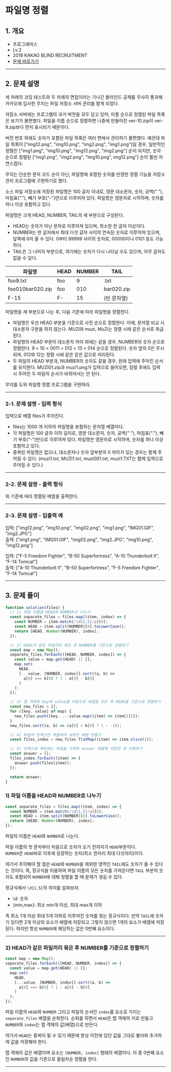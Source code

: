 # 파일명 정렬

## 1. 개요

- 프로그래머스
- Lv.2
- 2018 KAKAO BLIND RECRUITMENT
- [문제 바로가기](https://school.programmers.co.kr/learn/courses/30/lessons/17686)

---

## 2. 문제 설명

세 차례의 코딩 테스트와 두 차례의 면접이라는 기나긴 블라인드 공채를 무사히 통과해 카카오에 입사한 무지는 파일 저장소 서버 관리를 맡게 되었다.

저장소 서버에는 프로그램의 과거 버전을 모두 담고 있어, 이름 순으로 정렬된 파일 목록은 보기가 불편했다. 파일을 이름 순으로 정렬하면 나중에 만들어진 ver-10.zip이 ver-9.zip보다 먼저 표시되기 때문이다.

버전 번호 외에도 숫자가 포함된 파일 목록은 여러 면에서 관리하기 불편했다. 예컨대 파일 목록이 ["img12.png", "img10.png", "img2.png", "img1.png"]일 경우, 일반적인 정렬은 ["img1.png", "img10.png", "img12.png", "img2.png"] 순이 되지만, 숫자 순으로 정렬된 ["img1.png", "img2.png", "img10.png", img12.png"] 순이 훨씬 자연스럽다.

무지는 단순한 문자 코드 순이 아닌, 파일명에 포함된 숫자를 반영한 정렬 기능을 저장소 관리 프로그램에 구현하기로 했다.

소스 파일 저장소에 저장된 파일명은 100 글자 이내로, 영문 대소문자, 숫자, 공백(" "), 마침표("."), 빼기 부호("-")만으로 이루어져 있다. 파일명은 영문자로 시작하며, 숫자를 하나 이상 포함하고 있다.

파일명은 크게 HEAD, NUMBER, TAIL의 세 부분으로 구성된다.

- HEAD는 숫자가 아닌 문자로 이루어져 있으며, 최소한 한 글자 이상이다.
- NUMBER는 한 글자에서 최대 다섯 글자 사이의 연속된 숫자로 이루어져 있으며, 앞쪽에 0이 올 수 있다. 0부터 99999 사이의 숫자로, 00000이나 0101 등도 가능하다.
- TAIL은 그 나머지 부분으로, 여기에는 숫자가 다시 나타날 수도 있으며, 아무 글자도 없을 수 있다.

| 파일명           | HEAD | NUMBER | TAIL        |
| ---------------- | ---- | ------ | ----------- |
| foo9.txt         | foo  | 9      | .txt        |
| foo010bar020.zip | foo  | 010    | bar020.zip  |
| F-15             | F-   | 15     | (빈 문자열) |

파일명을 세 부분으로 나눈 후, 다음 기준에 따라 파일명을 정렬한다.

- 파일명은 우선 HEAD 부분을 기준으로 사전 순으로 정렬한다. 이때, 문자열 비교 시 대소문자 구분을 하지 않는다. MUZI와 muzi, MuZi는 정렬 시에 같은 순서로 취급된다.
- 파일명의 HEAD 부분이 대소문자 차이 외에는 같을 경우, NUMBER의 숫자 순으로 정렬한다. 9 < 10 < 0011 < 012 < 13 < 014 순으로 정렬된다. 숫자 앞의 0은 무시되며, 012와 12는 정렬 시에 같은 같은 값으로 처리된다.
- 두 파일의 HEAD 부분과, NUMBER의 숫자도 같을 경우, 원래 입력에 주어진 순서를 유지한다. MUZI01.zip과 muzi1.png가 입력으로 들어오면, 정렬 후에도 입력 시 주어진 두 파일의 순서가 바뀌어서는 안 된다.

무지를 도와 파일명 정렬 프로그램을 구현하라.

---

### 2-1. 문제 설명 - 입력 형식

입력으로 배열 files가 주어진다.

- files는 1000 개 이하의 파일명을 포함하는 문자열 배열이다.
- 각 파일명은 100 글자 이하 길이로, 영문 대소문자, 숫자, 공백(" "), 마침표("."), 빼기 부호("-")만으로 이루어져 있다. 파일명은 영문자로 시작하며, 숫자를 하나 이상 포함하고 있다.
- 중복된 파일명은 없으나, 대소문자나 숫자 앞부분의 0 차이가 있는 경우는 함께 주어질 수 있다. (muzi1.txt, MUZI1.txt, muzi001.txt, muzi1.TXT는 함께 입력으로 주어질 수 있다.)

---

### 2-2. 문제 설명 - 출력 형식

위 기준에 따라 정렬된 배열을 출력한다.

---

### 2-3. 문제 설명 - 입출력 예

입력: ["img12.png", "img10.png", "img02.png", "img1.png", "IMG01.GIF", "img2.JPG"]  
출력: ["img1.png", "IMG01.GIF", "img02.png", "img2.JPG", "img10.png", "img12.png"]

입력: ["F-5 Freedom Fighter", "B-50 Superfortress", "A-10 Thunderbolt II", "F-14 Tomcat"]  
출력: ["A-10 Thunderbolt II", "B-50 Superfortress", "F-5 Freedom Fighter", "F-14 Tomcat"]

---

## 3. 문제 풀이

```javascript
function solution(files) {
  // 1) 파일 이름을 HEAD와 NUMBER로 나누기
  const separate_files = files.map((item, index) => {
    const NUMBER = item.match(/\d{1,5}/g)[0];
    const HEAD = item.split(NUMBER)[0].toLowerCase();
    return [HEAD, Number(NUMBER), index];
  });

  // 2) HEAD가 같은 파일끼리 묶은 후 NUMBER를 기준으로 정렬하기
  const map = new Map();
  separate_files.forEach(([HEAD, NUMBER, index]) => {
    const value = map.get(HEAD) || [];
    map.set(
      HEAD,
      [...value, [NUMBER, index]].sort((a, b) =>
        a[0] === b[0] ? 1 : a[0] - b[0]
      )
    );
  });

  // 3) 맵 객체의 key와 value를 바탕으로 배열을 만든 후 HEAD를 기준으로 정렬하기
  const new_files = [];
  for ([key, value] of map) {
    new_files.push([key, ...value.map((item) => item[1])]);
  }
  new_files.sort((a, b) => (a[0] > b[0] ? 1 : -1));

  // 4) 파일의 인덱스만 추출하여 새로운 배열 만들기
  const files_index = new_files.flatMap((item) => item.slice(1));

  // 5) 인덱스에 해당하는 파일을 가져와 answer 배열에 저장한 후 반환하기
  const answer = [];
  files_index.forEach((item) => {
    answer.push(files[item]);
  });

  return answer;
}
```

### 1) 파일 이름을 HEAD와 NUMBER로 나누기

```javascript
const separate_files = files.map((item, index) => {
  const NUMBER = item.match(/\d{1,5}/g)[0];
  const HEAD = item.split(NUMBER)[0].toLowerCase();
  return [HEAD, Number(NUMBER), index];
});
```

파일의 이름은 `HEAD`와 `NUMBER`로 나눈다.

파일 이름의 첫 문자부터 처음으로 숫자가 오기 전까지가 `HEAD`부분이다.  
`NUMBER`은 `HEAD`바로 이후에 등장하는 숫자(최소 한자리 최대 다섯자리)이다.

여기서 주의해야 할 점은 `HEAD`와 `NUMBER`을 제외한 영역인 `TAIL`에도
숫자가 올 수 있다는 것이다. 즉, 정규식을 이용하여 파일 이름의 모든 숫자를
가져온다면 `TAIL` 부분의 숫자도 포함되어 `NUMBER`에 대해 정렬을 할 때
문제가 생길 수 있다.

정규식에서 `\d{1,5}`의 의미를 살펴보자.

- \d: 숫자
- {min,max}: 최소 min개 이상, 최대 max개 이하

즉 최소 1개 이상 최대 5개 이하로 이루어진 숫자를 찾는 정규식이다.
만약 `TAIL`에 숫자가 있다면 2개 이상의 요소가 배열에 저장되고 그렇지 않으면
1개의 요소가 배열에 저장된다. 하지만 항상 `NUMBER`에 해당하는 값은 0번째 요소이다.

---

### 2) HEAD가 같은 파일끼리 묶은 후 NUMBER를 기준으로 정렬하기

```javascript
const map = new Map();
separate_files.forEach(([HEAD, NUMBER, index]) => {
  const value = map.get(HEAD) || [];
  map.set(
    HEAD,
    [...value, [NUMBER, index]].sort((a, b) =>
      a[0] === b[0] ? 1 : a[0] - b[0]
    )
  );
});
```

파일 이름의 `HEAD`와 `NUMBER` 그리고 파일의 순서인 `index`를 요소로 가지는
`separate_files` 배열을 순회한다. 순회를 하면서 `HEAD`은 맵 객체의 키로 만들고
`NUMBER`와 `index`는 맵 객체의 값(배열)으로 만든다.

여기서 `HEAD`는 중복이 될 수 있기 때문에 항상 이전에 있던 값을 그대로
불러와 추가하여 값을 저장해야 한다.

맵 객체의 값은 배열이며 요소는 `[NUMBER, index]` 형태의 배열이다. 이 중
0번째 요소인 `NUMBER`의 값을 기준으로 올림차순 정렬을 한다.

---
